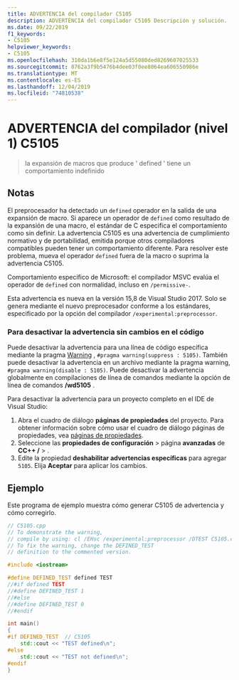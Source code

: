 ```yaml
---
title: ADVERTENCIA del compilador C5105
description: ADVERTENCIA del compilador C5105 Descripción y solución.
ms.date: 09/22/2019
f1_keywords:
- C5105
helpviewer_keywords:
- C5105
ms.openlocfilehash: 310da1b6e8f5e124a5d55080ded8269607025533
ms.sourcegitcommit: 8762a3f9b5476b4dee03f0ee8064ea606550986e
ms.translationtype: MT
ms.contentlocale: es-ES
ms.lasthandoff: 12/04/2019
ms.locfileid: "74810538"
---
```

# <a name="compiler-warning-level-1-c5105"></a>ADVERTENCIA del compilador (nivel 1) C5105

> la expansión de macros que produce ' defined ' tiene un comportamiento indefinido

## <a name="remarks"></a>Notas

El preprocesador ha detectado un `defined` operador en la salida de una expansión de macro. Si aparece un operador de `defined` como resultado de la expansión de una macro, el estándar de C especifica el comportamiento como sin definir. La advertencia C5105 es una advertencia de cumplimiento normativo y de portabilidad, emitida porque otros compiladores compatibles pueden tener un comportamiento diferente. Para resolver este problema, mueva el operador `defined` fuera de la macro o suprima la advertencia C5105.

Comportamiento específico de Microsoft: el compilador MSVC evalúa el operador de `defined` con normalidad, incluso en `/permissive-`.

Esta advertencia es nueva en la versión 15,8 de Visual Studio 2017. Solo se genera mediante el nuevo preprocesador conforme a los estándares, especificado por la opción del compilador `/experimental:preprocessor`.

### <a name="to-turn-off-the-warning-without-code-changes"></a>Para desactivar la advertencia sin cambios en el código

Puede desactivar la advertencia para una línea de código específica mediante la pragma [Warning](../../preprocessor/warning.md) , `#pragma warning(suppress : 5105)`. También puede desactivar la advertencia en un archivo mediante la pragma warning, `#pragma warning(disable : 5105)`. Puede desactivar la advertencia globalmente en compilaciones de línea de comandos mediante la opción de línea de comandos **/wd5105** .

Para desactivar la advertencia para un proyecto completo en el IDE de Visual Studio:

1. Abra el cuadro de diálogo **páginas de propiedades** del proyecto. Para obtener información sobre cómo usar el cuadro de diálogo páginas de propiedades, vea [páginas de propiedades](../../build/reference/property-pages-visual-cpp.md).
1. Seleccione las **propiedades de configuración** > página **avanzadas** de **CC++ /**  > .
1. Edite la propiedad **deshabilitar advertencias específicas** para agregar `5105`. Elija **Aceptar** para aplicar los cambios.

## <a name="example"></a>Ejemplo

Este programa de ejemplo muestra cómo generar C5105 de advertencia y cómo corregirlo.

```cpp
// C5105.cpp
// To demonstrate the warning,
// compile by using: cl /EHsc /experimental:preprocessor /DTEST C5105.cpp
// To fix the warning, change the DEFINED_TEST
// definition to the commented version.

#include <iostream>

#define DEFINED_TEST defined TEST
//#if defined TEST
//#define DEFINED_TEST 1
//#else
//#define DEFINED_TEST 0
//#endif

int main()
{
#if DEFINED_TEST  // C5105
    std::cout << "TEST defined\n";
#else
    std::cout << "TEST not defined\n";
#endif
}
```
